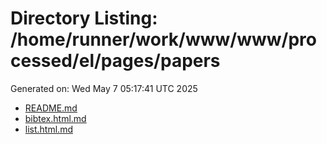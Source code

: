 # Directory Listing: /home/runner/work/www/www/processed/el/pages/papers
Generated on: Wed May  7 05:17:41 UTC 2025

- [README.md](README.md)
- [bibtex.html.md](bibtex.html.md)
- [list.html.md](list.html.md)
